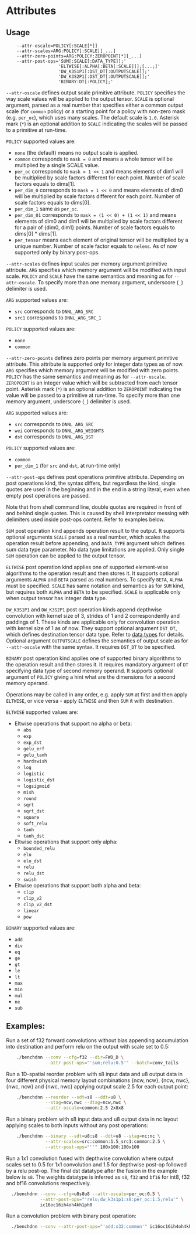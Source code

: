 # Attributes

## Usage
```
    --attr-oscale=POLICY[:SCALE[*]]
    --attr-scales=ARG:POLICY[:SCALE][_...]
    --attr-zero-points=ARG:POLICY:ZEROPOINT[*][_...]
    --attr-post-ops='SUM[:SCALE[:DATA_TYPE]];'
                    'ELTWISE[:ALPHA[:BETA[:SCALE]]];[...;]'
                    'DW_K3S1P1[:DST_DT[:OUTPUTSCALE]];'
                    'DW_K3S2P1[:DST_DT[:OUTPUTSCALE]];'
                    'BINARY:DT[:POLICY];'
```

`--attr-oscale` defines output scale primitive attribute. `POLICY` specifies the
way scale values will be applied to the output tensor. `SCALE` is optional
argument, parsed as a real number that specifies either a common output scale
(for `common` policy) or a starting point for a policy with non-zero mask
(e.g. `per_oc`), which uses many scales. The default scale is `1.0`. Asterisk
mark (`*`) is an optional addition to `SCALE` indicating the scales will be
passed to a primitive at run-time.

`POLICY` supported values are:
  - `none`       (the default) means no output scale is applied.
  - `common`     corresponds to `mask = 0` and means a whole tensor will be
                 multiplied by a single SCALE value.
  - `per_oc`     corresponds to `mask = 1 << 1` and means elements of dim1 will
                 be multiplied by scale factors different for each point. Number
                 of scale factors equals to dims[1].
  - `per_dim_0`  corresponds to `mask = 1 << 0` and means elements of dim0 will
                 be multiplied by scale factors different for each point. Number
                 of scale factors equals to dims[0].
  - `per_dim_1`  same as `per_oc`.
  - `per_dim_01` corresponds to `mask = (1 << 0) + (1 << 1)` and means elements
                 of dim0 and dim1 will be multiplied by scale factors different
                 for a pair of {dim0, dim1} points. Number of scale factors
                 equals to dims[0] * dims[1].
  - `per_tensor` means each element of original tensor will be multiplied by
                 a unique number. Number of scale factor equals to `nelems`.
                 As of now supported only by binary post-ops.

`--attr-scales` defines input scales per memory argument primitive attribute.
`ARG` specifies which memory argument will be modified with input scale.
`POLICY` and `SCALE` have the same semantics and meaning as for `--attr-oscale`.
To specify more than one memory argument, underscore (`_`) delimiter is used.

`ARG` supported values are:
  - `src` corresponds to `DNNL_ARG_SRC`
  - `src1` corresponds to `DNNL_ARG_SRC_1`

`POLICY` supported values are:
  - `none`
  - `common`

`--attr-zero-points` defines zero points per memory argument primitive
attribute. This attribute is supported only for integer data types as of now.
`ARG` specifies which memory argument will be modified with zero points.
`POLICY` has the same semantics and meaning as for `--attr-oscale`. `ZEROPOINT`
is an integer value which will be subtracted from each tensor point. Asterisk
mark (`*`) is an optional addition to `ZEROPOINT` indicating the value will be
passed to a primitive at run-time. To specify more than one memory argument,
underscore (`_`) delimiter is used.

`ARG` supported values are:
  - `src` corresponds to `DNNL_ARG_SRC`
  - `wei` corresponds to `DNNL_ARG_WEIGHTS`
  - `dst` corresponds to `DNNL_ARG_DST`

`POLICY` supported values are:
  - `common`
  - `per_dim_1` (for `src` and `dst`, at run-time only)

`--attr-post-ops` defines post operations primitive attribute. Depending on
post operations kind, the syntax differs, but regardless the kind, single quotes
are used in the beginning and in the end in a string literal, even when empty
post operations are passed.

Note that from shell command line, double quotes are required in front of and
behind single quotes. This is caused by shell interpretator messing with
delimiters used inside post-ops content. Refer to examples below.

`SUM` post operation kind appends operation result to the output. It supports
optional arguments `SCALE` parsed as a real number, which scales the operation
result before appending, and `DATA_TYPE` argument which defines sum data type
parameter. No data type limitations are applied. Only single `SUM` operation
can be applied to the output tensor.

`ELTWISE` post operation kind applies one of supported element-wise algorithms
to the operation result and then stores it. It supports optional arguments
`ALPHA` and `BETA` parsed as real numbers. To specify `BETA`, `ALPHA` must be
specified. `SCALE` has same notation and semantics as for `SUM` kind, but
requires both `ALPHA` and `BETA` to be specified. `SCALE` is applicable only
when output tensor has integer data type.

`DW_K3S1P1` and `DW_K3S2P1` post operation kinds append depthwise convolution
with kernel size of 3, strides of 1 and 2 correspondently and paddings of 1.
These kinds are applicable only for convolution operation with kernel size of 1
as of now. They support optional argument `DST_DT`, which defines destination
tensor data type. Refer to [data types](knobs_dt.md) for details. Optional
argument `OUTPUTSCALE` defines the semantics of output scale as for
`--attr-oscale` with the same syntax. It requires `DST_DT` to be specified.

`BINARY` post operation kind applies one of supported binary algorithms to the
operation result and then stores it. It requires mandatory argument of `DT`
specifying data type of second memory operand. It supports optional argument of
`POLICY` giving a hint what are the dimensions for a second memory operand.

Operations may be called in any order, e.g. apply `SUM` at first and then apply
`ELTWISE`, or vice versa - apply `ELTWISE` and then `SUM` it with destination.

`ELTWISE` supported values are:
  - Eltwise operations that support no alpha or beta:
      - `abs`
      - `exp`
      - `exp_dst`
      - `gelu_erf`
      - `gelu_tanh`
      - `hardswish`
      - `log`
      - `logistic`
      - `logistic_dst`
      - `logsigmoid`
      - `mish`
      - `round`
      - `sqrt`
      - `sqrt_dst`
      - `square`
      - `soft_relu`
      - `tanh`
      - `tanh_dst`
  - Eltwise operations that support only alpha:
      - `bounded_relu`
      - `elu`
      - `elu_dst`
      - `relu`
      - `relu_dst`
      - `swish`
  - Eltwise operations that support both alpha and beta:
      - `clip`
      - `clip_v2`
      - `clip_v2_dst`
      - `linear`
      - `pow`

`BINARY` supported values are:
  - `add`
  - `div`
  - `eq`
  - `ge`
  - `gt`
  - `le`
  - `lt`
  - `max`
  - `min`
  - `mul`
  - `ne`
  - `sub`

## Examples:

Run a set of f32 forward convolutions without bias appending accumulation into
destination and perform relu on the output with scale set to 0.5:
``` sh
    ./benchdnn --conv --cfg=f32 --dir=FWD_D \
               --attr-post-ops="'sum;relu:0.5'" --batch=conv_tails
```

Run a 1D-spatial reorder problem with s8 input data and u8 output data in four
different physical memory layout combinations {ncw, ncw}, {ncw, nwc},
{nwc, ncw} and {nwc, nwc} applying output scale 2.5 for each output point:
``` sh
    ./benchdnn --reorder --sdt=s8 --ddt=u8 \
               --stag=ncw,nwc --dtag=ncw,nwc \
               --attr-oscale=common:2.5 2x8x8
```

Run a binary problem with s8 input data and u8 output data in nc layout
applying scales to both inputs without any post operations:
``` sh
    ./benchdnn --binary --sdt=u8:s8 --ddt=u8 --stag=nc:nc \
               --attr-scales=src:common:1.5_src1:common:2.5 \
               --attr-post-ops="''" 100x100:100x100
```

Run a 1x1 convolution fused with depthwise convolution where output scales set
to 0.5 for 1x1 convolution and 1.5 for depthwise post-op followed by a relu
post-op. The final dst datatype after the fusion in the example below is `s8`.
The weights datatype is inferred as `s8`, `f32` and `bf16` for int8, f32 and
bf16 convolutions respectively.
``` sh
  ./benchdnn --conv --cfg=u8s8u8 --attr-oscale=per_oc:0.5 \
             --attr-post-ops="'relu;dw_k3s1p1:s8:per_oc:1.5;relu'" \
             ic16oc16ih4oh4kh1ph0
```

Run a convolution problem with binary post operation:
``` sh
  ./benchdnn --conv --attr-post-ops="'add:s32:common'" ic16oc16ih4oh4kh1ph0
```
